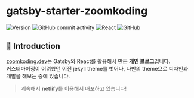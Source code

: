 # gatsby-starter-zoomkoding
<p>
  <img alt="Version" src="https://img.shields.io/github/v/release/zoomKoding/zoomkoding.dev?include_prereleases&sort=semver&label=version">
  <img alt="GitHub commit activity" src="https://img.shields.io/github/commit-activity/m/zoomkoding/zoomkoding.dev.svg?color=08CE5D&label=%E2%AC%86%20commits&style=flat-square">
  <img alt="React" src="https://img.shields.io/static/v1.svg?label=&message=React&style=flat-square&logo=React&logoColor=white&color=61dafb">
  <img alt="GitHub" src="https://img.shields.io/github/license/zoomkoding/zoomkoding.dev?style=flat-square&label=%F0%9F%93%9C%20license&color=08CE5D">
</p>

## 🖖 Introduction
[zoomkoding.dev](https://sad-haibt-6a7a35.netlify.app/)는 Gatsby와 React를 활용해서 만든 **개인 블로그**입니다.  
커스터마이징이 어려웠던 이전 jekyll theme를 벗어나, 나만의 theme으로 디자인과 개발을 해보는 중에 있습니다.
> 계속해서 **netlify**를 이용해서 배포하고 있습니다!

